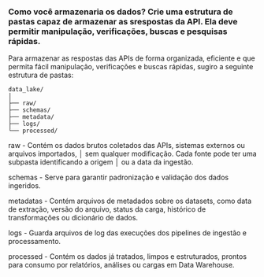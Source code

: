 ### Como você armazenaria os dados? Crie uma estrutura de pastas capaz de armazenar as srespostas da API. Ela deve permitir manipulação, verificações, buscas e pesquisas rápidas.  

Para armazenar as respostas das APIs de forma organizada, eficiente e que permita fácil manipulação, verificações e buscas rápidas, sugiro a seguinte estrutura de pastas:

``````
data_lake/
│
├── raw/
├── schemas/
├── metadata/
├── logs/
└── processed/
``````

raw - Contém os dados brutos coletados das APIs, sistemas externos ou arquivos importados,
│   sem qualquer modificação. Cada fonte pode ter uma subpasta identificando a origem
│   ou a data da ingestão.

schemas - Serve para garantir padronização e validação dos dados ingeridos.

metadatas - Contém arquivos de metadados sobre os datasets, como data de extração, versão do arquivo,
status da carga, histórico de transformações ou dicionário de dados.

logs - Guarda arquivos de log das execuções dos pipelines de ingestão e processamento.

processed - Contém os dados já tratados, limpos e estruturados, prontos para consumo
por relatórios, análises ou cargas em Data Warehouse.